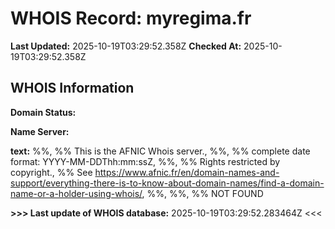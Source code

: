 # WHOIS Record: myregima.fr

**Last Updated:** 2025-10-19T03:29:52.358Z
**Checked At:** 2025-10-19T03:29:52.358Z

## WHOIS Information

**Domain Status:** 

**Name Server:** 

**text:** %%, %% This is the AFNIC Whois server., %%, %% complete date format: YYYY-MM-DDThh:mm:ssZ, %%, %% Rights restricted by copyright., %% See https://www.afnic.fr/en/domain-names-and-support/everything-there-is-to-know-about-domain-names/find-a-domain-name-or-a-holder-using-whois/, %%, %%, %% NOT FOUND

**>>> Last update of WHOIS database:** 2025-10-19T03:29:52.283464Z <<<

